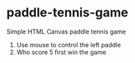 # paddle-tennis-game
Simple HTML Canvas paddle tennis game

1. Use mouse to control the left paddle
2. Who score 5 first win the game


